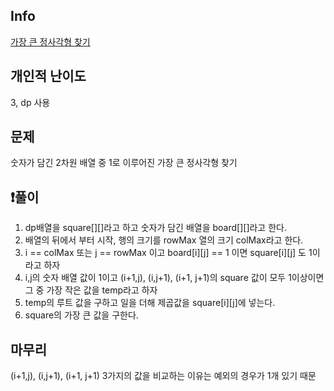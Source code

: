## Info
<a href="https://school.programmers.co.kr/learn/courses/30/lessons/12905" rel="nofollow">가장 큰 정사각형 찾기</a>

##  개인적 난이도
3, dp 사용

##  문제 
숫자가 담긴 2차원 배열 중 1로 이루어진 가장 큰 정사각형 찾기

## ❗풀이
1. dp배열을 square[][]라고 하고 숫자가 담긴 배열을 board[][]라고 한다.
2. 배열의 뒤에서 부터 시작, 행의 크기를 rowMax 열의 크기 colMax라고 한다.
3. i == colMax 또는 j == rowMax 이고 board[i][j] == 1 이면 square[i][j] 도 1이라고 하자
4. i,j의 숫자 배열 값이 1이고 (i+1,j), (i,j+1), (i+1, j+1)의 square 값이 모두 1이상이면 그 중 가장 작은 값을 temp라고 하자
5. temp의 루트 값을 구하고 일을 더해 제곱값을 square[i][j]에 넣는다.
6. square의 가장 큰 값을 구한다.

## 마무리
(i+1,j), (i,j+1), (i+1, j+1) 3가지의 값을 비교하는 이유는 예외의 경우가 1개 있기 때문